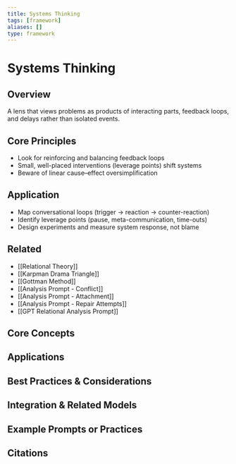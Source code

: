 ```yaml
---
title: Systems Thinking
tags: [framework]
aliases: []
type: framework
---
```


<!-- @format -->

# Systems Thinking

## Overview

A lens that views problems as products of interacting parts, feedback loops, and delays rather than isolated events.

## Core Principles

- Look for reinforcing and balancing feedback loops
- Small, well-placed interventions (leverage points) shift systems
- Beware of linear cause–effect oversimplification

## Application

- Map conversational loops (trigger → reaction → counter-reaction)
- Identify leverage points (pause, meta-communication, time-outs)
- Design experiments and measure system response, not blame

## Related

- [[Relational Theory]]
- [[Karpman Drama Triangle]]
- [[Gottman Method]]
- [[Analysis Prompt - Conflict]]
- [[Analysis Prompt - Attachment]]
- [[Analysis Prompt - Repair Attempts]]
- [[GPT Relational Analysis Prompt]]

## Core Concepts

## Applications

## Best Practices & Considerations

## Integration & Related Models

## Example Prompts or Practices

## Citations
